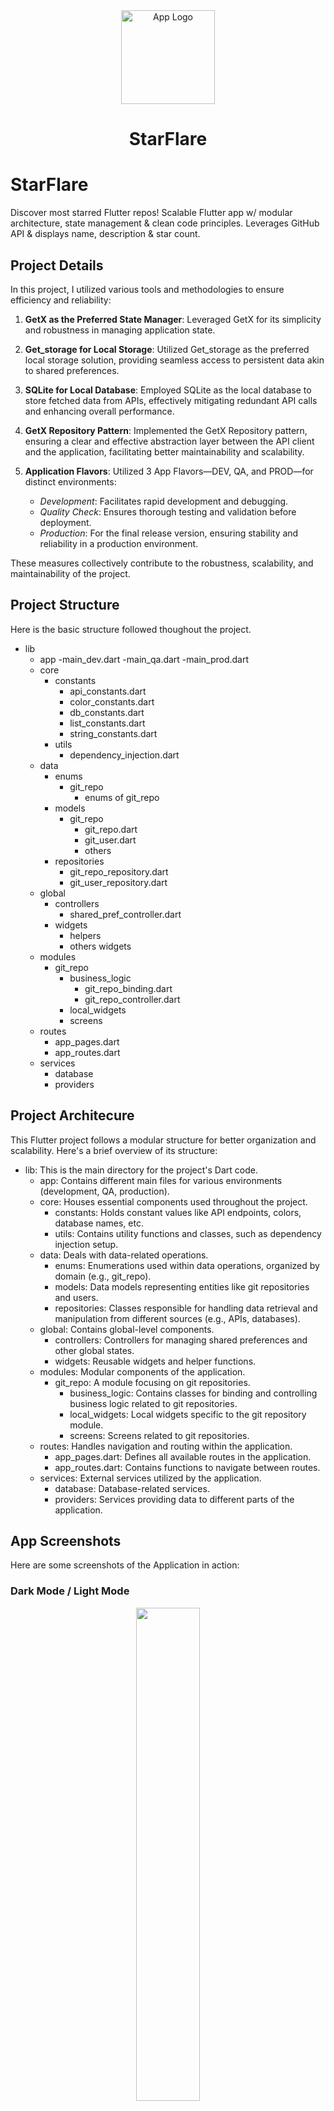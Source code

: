 <div align="center">
  <img src="screenshots/icons/starflare.png" alt="App Logo" width="150"/>
  <h1>StarFlare</h1>
</div>

# StarFlare
Discover most starred Flutter repos! Scalable Flutter app w/ modular architecture, state management &amp; clean code principles. Leverages GitHub API &amp; displays name, description &amp; star count.

## Project Details
In this project, I utilized various tools and methodologies to ensure efficiency and reliability:

1. **GetX as the Preferred State Manager**: Leveraged GetX for its simplicity and robustness in managing application state.

2. **Get_storage for Local Storage**: Utilized Get_storage as the preferred local storage solution, providing seamless access to persistent data akin to shared preferences.

3. **SQLite for Local Database**: Employed SQLite as the local database to store fetched data from APIs, effectively mitigating redundant API calls and enhancing overall performance.

4. **GetX Repository Pattern**: Implemented the GetX Repository pattern, ensuring a clear and effective abstraction layer between the API client and the application, facilitating better maintainability and scalability.

5. **Application Flavors**: Utilized 3 App Flavors—DEV, QA, and PROD—for distinct environments: 
   - *Development*: Facilitates rapid development and debugging.
   - *Quality Check*: Ensures thorough testing and validation before deployment.
   - *Production*: For the final release version, ensuring stability and reliability in a production environment.

These measures collectively contribute to the robustness, scalability, and maintainability of the project.


## Project Structure
Here is the basic structure followed thoughout the project.

- lib
    - app
        -main_dev.dart
        -main_qa.dart
        -main_prod.dart
    - core
        - constants
            - api_constants.dart
            - color_constants.dart
            - db_constants.dart
            - list_constants.dart
            - string_constants.dart
        - utils
            - dependency_injection.dart
    - data
        - enums
            - git_repo
                - enums of git_repo
        - models
            - git_repo
                - git_repo.dart
                - git_user.dart
                - others
        - repositories
            - git_repo_repository.dart
            - git_user_repository.dart
    - global
        - controllers
            - shared_pref_controller.dart
        - widgets
            - helpers
            - others widgets
    - modules
        - git_repo
            - business_logic
                - git_repo_binding.dart
                - git_repo_controller.dart
            - local_widgets
            - screens
    - routes
        - app_pages.dart
        - app_routes.dart
    - services
        - database
        - providers

## Project Architecure
This Flutter project follows a modular structure for better organization and scalability. Here's a brief overview of its structure:

- lib: This is the main directory for the project's Dart code.
  - app: Contains different main files for various environments (development, QA, production).
  - core: Houses essential components used throughout the project.
    - constants: Holds constant values like API endpoints, colors, database names, etc.
    - utils: Contains utility functions and classes, such as dependency injection setup.
  - data: Deals with data-related operations.
    - enums: Enumerations used within data operations, organized by domain (e.g., git_repo).
    - models: Data models representing entities like git repositories and users.
    - repositories: Classes responsible for handling data retrieval and manipulation from different sources (e.g., APIs, databases).
  - global: Contains global-level components.
    - controllers: Controllers for managing shared preferences and other global states.
    - widgets: Reusable widgets and helper functions.
  - modules: Modular components of the application.
    - git_repo: A module focusing on git repositories.
      - business_logic: Contains classes for binding and controlling business logic related to git repositories.
      - local_widgets: Local widgets specific to the git repository module.
      - screens: Screens related to git repositories.
  - routes: Handles navigation and routing within the application.
    - app_pages.dart: Defines all available routes in the application.
    - app_routes.dart: Contains functions to navigate between routes.
  - services: External services utilized by the application.
    - database: Database-related services.
    - providers: Services providing data to different parts of the application.

## App Screenshots
Here are some screenshots of the Application in action:

### Dark Mode / Light Mode
<div align="center">
<img src="screenshots/dark_mode/git_repo_list.png" width="45%" style="padding: 0 20px;"><img src="screenshots/light_mode/git_repo_list.png" width="45%" style="padding: 0 20px;">
<p style="text-align: center;">Git Repo List (Verstical Scrollable)</p>
</div>

<div align="center">
<img src="screenshots/dark_mode/git_repo_details.png" width="45%" style="padding: 0 20px;"><img src="screenshots/light_mode/git_repo_details.png" width="45%" style="padding: 0 20px;">
<p style="text-align: center;">Git Repo Details with User Data at top</p>
</div>

<div align="center">
<img src="screenshots/dark_mode/end_drawer.png" width="45%" style="padding: 0 20px;"><img src="screenshots/light_mode/end_drawer.png" width="45%" style="padding: 0 20px;">
<p style="text-align: center;">End Drawer with toggle options for App Theme, Sort Order and Sort Option</p>
</div>

## Contributing
Contributions are welcome! Please fork the repository and submit a pull request.

## License
This project is licensed under the [MIT License](LICENSE).